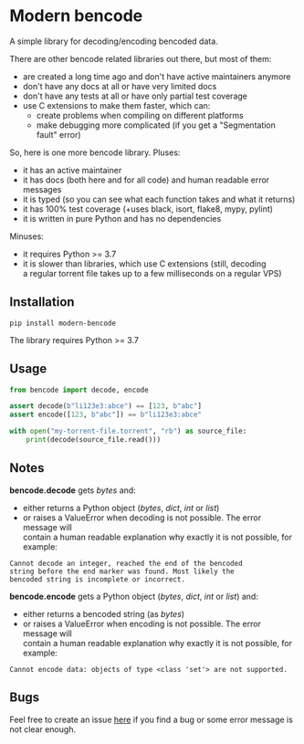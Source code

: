 # Modern bencode

A simple library for decoding/encoding bencoded data.

There are other bencode related libraries out there, but most of them:
- are created a long time ago and don't have active maintainers anymore
- don't have any docs at all or have very limited docs
- don't have any tests at all or have only partial test coverage
- use C extensions to make them faster, which can:
  - create problems when compiling on different platforms
  - make debugging more complicated (if you get a "Segmentation fault" error)

So, here is one more bencode library. Pluses:
- it has an active maintainer
- it has docs (both here and for all code) and human readable error messages
- it is typed (so you can see what each function takes and what it returns)
- it has 100% test coverage (+uses black, isort, flake8, mypy, pylint)
- it is written in pure Python and has no dependencies 

Minuses:
- it requires Python >= 3.7
- it is slower than libraries, which use C extensions (still, decoding  
  a regular torrent file takes up to a few milliseconds on a regular VPS)

## Installation
```
pip install modern-bencode
```
The library requires Python >= 3.7

## Usage
```python
from bencode import decode, encode

assert decode(b"li123e3:abce") == [123, b"abc"]
assert encode([123, b"abc"]) == b"li123e3:abce"

with open("my-torrent-file.torrent", "rb") as source_file:
    print(decode(source_file.read()))
```

## Notes

**bencode.decode** gets *bytes* and:
- either returns a Python object (*bytes*, *dict*, *int* or *list*)
- or raises a ValueError when decoding is not possible. The error message will  
  contain a human readable explanation why exactly it is not possible, for 
  example:
```
Cannot decode an integer, reached the end of the bencoded 
string before the end marker was found. Most likely the 
bencoded string is incomplete or incorrect.
```

**bencode.encode** gets a Python object (*bytes*, *dict*, *int* or *list*) and:
- either returns a bencoded string (as *bytes*)
- or raises a ValueError when encoding is not possible. The error message will  
  contain a human readable explanation why exactly it is not possible, for 
  example:
```
Cannot encode data: objects of type <class 'set'> are not supported.
```

## Bugs

Feel free to create an issue [here](https://github.com/retonato/modern-bencode/issues)
if you find a bug or some error message is not clear enough.